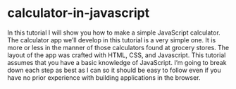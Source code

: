 # calculator-in-javascript
In this tutorial I will show you how to make a simple JavaScript calculator. The calculator app we’ll develop in this tutorial is a very simple one. It is more or less in the manner of those calculators found at grocery stores. The layout of the app was crafted with HTML, CSS, and Javascript.  This tutorial assumes that you have a basic knowledge of JavaScript. I’m going to break down each step as best as I can so it should be easy to follow even if you have no prior experience with building applications in the browser.
